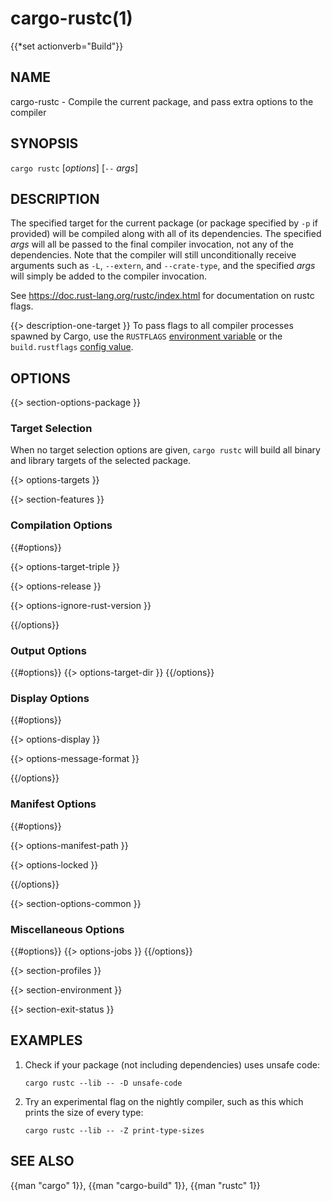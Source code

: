 # cargo-rustc(1)
{{*set actionverb="Build"}}

## NAME

cargo-rustc - Compile the current package, and pass extra options to the compiler

## SYNOPSIS

`cargo rustc` [_options_] [`--` _args_]

## DESCRIPTION

The specified target for the current package (or package specified by `-p` if
provided) will be compiled along with all of its dependencies. The specified
_args_ will all be passed to the final compiler invocation, not any of the
dependencies. Note that the compiler will still unconditionally receive
arguments such as `-L`, `--extern`, and `--crate-type`, and the specified
_args_ will simply be added to the compiler invocation.

See <https://doc.rust-lang.org/rustc/index.html> for documentation on rustc
flags.

{{> description-one-target }}
To pass flags to all compiler processes spawned by Cargo, use the `RUSTFLAGS`
[environment variable](../reference/environment-variables.html) or the
`build.rustflags` [config value](../reference/config.html).

## OPTIONS

{{> section-options-package }}

### Target Selection

When no target selection options are given, `cargo rustc` will build all
binary and library targets of the selected package.

{{> options-targets }}

{{> section-features }}

### Compilation Options

{{#options}}

{{> options-target-triple }}

{{> options-release }}

{{> options-ignore-rust-version }}

{{/options}}

### Output Options

{{#options}}
{{> options-target-dir }}
{{/options}}

### Display Options

{{#options}}

{{> options-display }}

{{> options-message-format }}

{{/options}}

### Manifest Options

{{#options}}

{{> options-manifest-path }}

{{> options-locked }}

{{/options}}

{{> section-options-common }}

### Miscellaneous Options

{{#options}}
{{> options-jobs }}
{{/options}}

{{> section-profiles }}

{{> section-environment }}

{{> section-exit-status }}

## EXAMPLES

1. Check if your package (not including dependencies) uses unsafe code:

       cargo rustc --lib -- -D unsafe-code

2. Try an experimental flag on the nightly compiler, such as this which prints
   the size of every type:

       cargo rustc --lib -- -Z print-type-sizes

## SEE ALSO
{{man "cargo" 1}}, {{man "cargo-build" 1}}, {{man "rustc" 1}}
